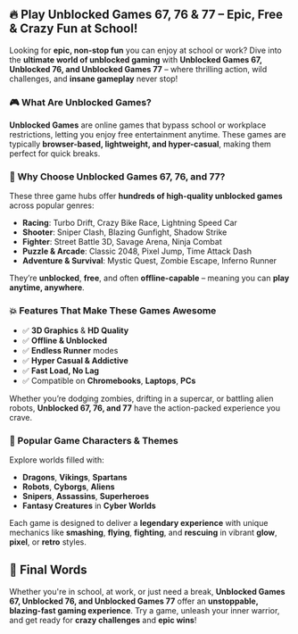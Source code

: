 ## 🔥 Play Unblocked Games 67, 76 & 77 – Epic, Free & Crazy Fun at School!

Looking for **epic, non-stop fun** you can enjoy at school or work? Dive into the **ultimate world of unblocked gaming** with **Unblocked Games 67, Unblocked 76, and Unblocked Games 77** – where thrilling action, wild challenges, and **insane gameplay** never stop!

### 🎮 What Are Unblocked Games?

**Unblocked Games** are online games that bypass school or workplace restrictions, letting you enjoy free entertainment anytime. These games are typically **browser-based, lightweight, and hyper-casual**, making them perfect for quick breaks.

### 🚀 Why Choose Unblocked Games 67, 76, and 77?

These three game hubs offer **hundreds of high-quality unblocked games** across popular genres:
- **Racing**: Turbo Drift, Crazy Bike Race, Lightning Speed Car
- **Shooter**: Sniper Clash, Blazing Gunfight, Shadow Strike
- **Fighter**: Street Battle 3D, Savage Arena, Ninja Combat
- **Puzzle & Arcade**: Classic 2048, Pixel Jump, Time Attack Dash
- **Adventure & Survival**: Mystic Quest, Zombie Escape, Inferno Runner

They’re **unblocked**, **free**, and often **offline-capable** – meaning you can **play anytime, anywhere**.

### 💥 Features That Make These Games Awesome

- ✅ **3D Graphics** & **HD Quality**
- ✅ **Offline & Unblocked**
- ✅ **Endless Runner** modes
- ✅ **Hyper Casual & Addictive**
- ✅ **Fast Load, No Lag**
- ✅ Compatible on **Chromebooks**, **Laptops**, **PCs**

Whether you’re dodging zombies, drifting in a supercar, or battling alien robots, **Unblocked 67, 76, and 77** have the action-packed experience you crave.

### 👾 Popular Game Characters & Themes

Explore worlds filled with:
- **Dragons**, **Vikings**, **Spartans**
- **Robots**, **Cyborgs**, **Aliens**
- **Snipers**, **Assassins**, **Superheroes**
- **Fantasy Creatures** in **Cyber Worlds**

Each game is designed to deliver a **legendary experience** with unique mechanics like **smashing**, **flying**, **fighting**, and **rescuing** in vibrant **glow**, **pixel**, or **retro** styles.

## 🏁 Final Words

Whether you're in school, at work, or just need a break, **Unblocked Games 67, Unblocked 76, and Unblocked Games 77** offer an **unstoppable, blazing-fast gaming experience**. Try a game, unleash your inner warrior, and get ready for **crazy challenges** and **epic wins**!
